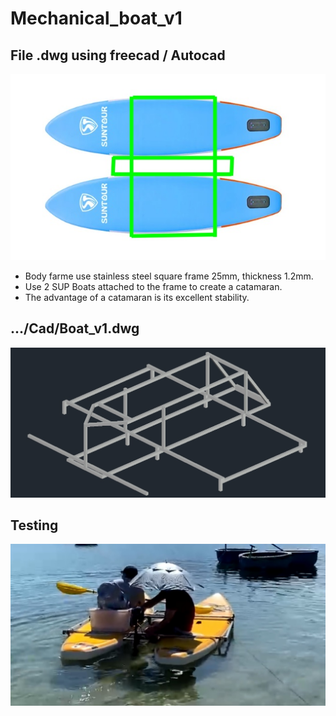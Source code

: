 # Mechanical_boat_v1
## File .dwg using freecad / Autocad

![Image](Image/Boat_V1.jpg)

- Body farme use stainless steel square frame 25mm, thickness 1.2mm.
- Use 2 SUP Boats attached to the frame to create a catamaran.
- The advantage of a catamaran is its excellent stability.

## .../Cad/Boat_v1.dwg
![Image](Image/Cad_v1.jpg)

## Testing
![Image](Image/Test_1.jpg)
